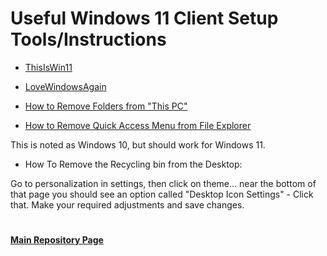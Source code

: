 # Useful Windows 11 Client Setup Tools/Instructions

* [ThisIsWin11](https://github.com/builtbybel/ThisIsWin11)

* [LoveWindowsAgain](https://github.com/builtbybel/LoveWindowsAgain)

* [How to Remove Folders from "This PC"](https://winaero.com/windows-11-remove-folders-from-this-pc/)

* [How to Remove Quick Access Menu from File Explorer](https://community.spiceworks.com/how_to/166304-removing-quick-access-from-windows-10-file-explorer) 

This is noted as Windows 10, but should work for Windows 11.

* How To Remove the Recycling bin from the Desktop: 
 
Go to personalization in settings, then click on theme... near the bottom of that page you should see an option called "Desktop Icon Settings" - Click that. Make your required adjustments and save changes. 

#
#### [Main Repository Page](https://github.com/mycroftwilde/portainer_templates)

